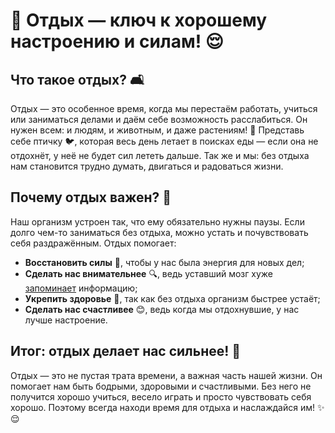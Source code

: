 # 🌿 Отдых — ключ к хорошему настроению и силам! 😌

## Что такое отдых? 🛋️
Отдых — это особенное время, когда мы перестаём работать, учиться или заниматься делами и даём себе возможность расслабиться. Он нужен всем: и людям, и животным, и даже растениям! 🌱 Представь себе птичку 🐦, которая весь день летает в поисках еды — если она не отдохнёт, у неё не будет сил лететь дальше. Так же и мы: без отдыха нам становится трудно думать, двигаться и радоваться жизни.

## Почему отдых важен? 🤔
Наш организм устроен так, что ему обязательно нужны паузы. Если долго чем-то заниматься без отдыха, можно устать и почувствовать себя раздражённым. Отдых помогает:
- **Восстановить силы** 🔋, чтобы у нас была энергия для новых дел;
- **Сделать нас внимательнее** 🔍, ведь уставший мозг хуже [запоминает](Как_сон_помогает_запоминать.md) информацию;
- **Укрепить здоровье** 💪, так как без отдыха организм быстрее устаёт;
- **Сделать нас счастливее** 😊, ведь когда мы отдохнувшие, у нас лучше настроение.

## Итог: отдых делает нас сильнее! 💪
Отдых — это не пустая трата времени, а важная часть нашей жизни. Он помогает нам быть бодрыми, здоровыми и счастливыми. Без него не получится хорошо учиться, весело играть и просто чувствовать себя хорошо. Поэтому всегда находи время для отдыха и наслаждайся им! ✨😌

